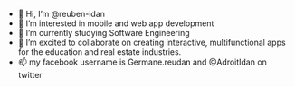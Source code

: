 - 👋 Hi, I’m @reuben-idan
- 👀 I’m interested in mobile and web app development
- 🌱 I’m currently studying Software Engineering
- 💞️ I’m excited to collaborate on creating interactive, multifunctional apps for the education and real estate industries.
- 📫 my facebook username is Germane.reudan  and  @AdroitIdan on twitter

<!---
reuben-idan/reuben-idan is a ✨ special ✨ repository because its `README.md` (this file) appears on your GitHub profile.
You can click the Preview link to take a look at your changes.
--->



